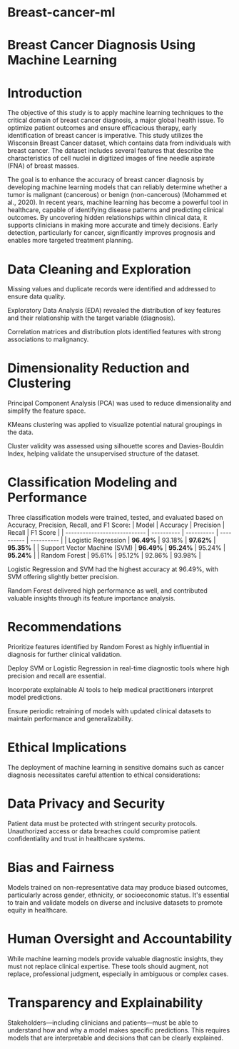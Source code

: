 # Breast-cancer-ml
# Breast Cancer Diagnosis Using Machine Learning
# Introduction
The objective of this study is to apply machine learning techniques to the critical domain of breast cancer diagnosis, a major global health issue. To optimize patient outcomes and ensure efficacious therapy, early identification of breast cancer is imperative. This study utilizes the Wisconsin Breast Cancer dataset, which contains data from individuals with breast cancer. The dataset includes several features that describe the characteristics of cell nuclei in digitized images of fine needle aspirate (FNA) of breast masses.

The goal is to enhance the accuracy of breast cancer diagnosis by developing machine learning models that can reliably determine whether a tumor is malignant (cancerous) or benign (non-cancerous) (Mohammed et al., 2020). In recent years, machine learning has become a powerful tool in healthcare, capable of identifying disease patterns and predicting clinical outcomes. By uncovering hidden relationships within clinical data, it supports clinicians in making more accurate and timely decisions. Early detection, particularly for cancer, significantly improves prognosis and enables more targeted treatment planning.

# Data Cleaning and Exploration
Missing values and duplicate records were identified and addressed to ensure data quality.

Exploratory Data Analysis (EDA) revealed the distribution of key features and their relationship with the target variable (diagnosis).

Correlation matrices and distribution plots identified features with strong associations to malignancy.

# Dimensionality Reduction and Clustering
Principal Component Analysis (PCA) was used to reduce dimensionality and simplify the feature space.

KMeans clustering was applied to visualize potential natural groupings in the data.

Cluster validity was assessed using silhouette scores and Davies-Bouldin Index, helping validate the unsupervised structure of the dataset.

# Classification Modeling and Performance
Three classification models were trained, tested, and evaluated based on Accuracy, Precision, Recall, and F1 Score:
| Model                        | Accuracy   | Precision  | Recall     | F1 Score   |
| ---------------------------- | ---------- | ---------- | ---------- | ---------- |
| Logistic Regression          | **96.49%** | 93.18%     | **97.62%** | **95.35%** |
| Support Vector Machine (SVM) | **96.49%** | **95.24%** | 95.24%     | **95.24%** |
| Random Forest                | 95.61%     | 95.12%     | 92.86%     | 93.98%     |

Logistic Regression and SVM had the highest accuracy at 96.49%, with SVM offering slightly better precision.

Random Forest delivered high performance as well, and contributed valuable insights through its feature importance analysis.

# Recommendations
Prioritize features identified by Random Forest as highly influential in diagnosis for further clinical validation.

Deploy SVM or Logistic Regression in real-time diagnostic tools where high precision and recall are essential.

Incorporate explainable AI tools to help medical practitioners interpret model predictions.

Ensure periodic retraining of models with updated clinical datasets to maintain performance and generalizability.

# Ethical Implications
The deployment of machine learning in sensitive domains such as cancer diagnosis necessitates careful attention to ethical considerations:

# Data Privacy and Security
Patient data must be protected with stringent security protocols. Unauthorized access or data breaches could compromise patient confidentiality and trust in healthcare systems.

# Bias and Fairness
Models trained on non-representative data may produce biased outcomes, particularly across gender, ethnicity, or socioeconomic status. It's essential to train and validate models on diverse and inclusive datasets to promote equity in healthcare.

# Human Oversight and Accountability
While machine learning models provide valuable diagnostic insights, they must not replace clinical expertise. These tools should augment, not replace, professional judgment, especially in ambiguous or complex cases.

# Transparency and Explainability
Stakeholders—including clinicians and patients—must be able to understand how and why a model makes specific predictions. This requires models that are interpretable and decisions that can be clearly explained.

